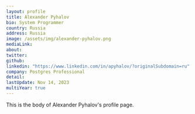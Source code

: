 ```yaml
---
layout: profile
title: Alexander Pyhalov
bio: System Programmer
country: Russia 
address: Russia
image: /assets/img/alexander-pyhalov.png
mediaLink: 
about:
twitter: 
github:
linkedin: "https://www.linkedin.com/in/apyhalov/?originalSubdomain=ru"
company: Postgres Professional
detail: 
lastUpdate: Nov 14, 2023
multiYear: true
---
```


This is the body of Alexander Pyhalov's profile page.
